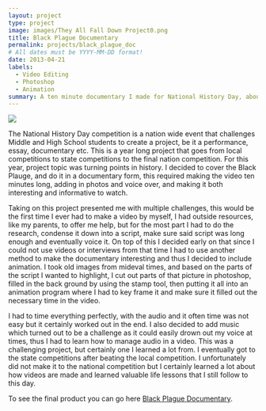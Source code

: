```yaml
---
layout: project
type: project
image: images/They All Fall Down Project0.png
title: Black Plague Documentary
permalink: projects/black_plague_doc
# All dates must be YYYY-MM-DD format!
date: 2013-04-21
labels:
  - Video Editing
  - Photoshop
  - Animation
summary: A ten minute documentary I made for National History Day, about the Black Plague, that went on to State Finals for the competition.
---
```


<img class="ui medium right floated rounded image" src="../images/They All Fall Down Project0.png">

The National History Day competition is a nation wide event that challenges Middle and High School students to create a project, be it a performance, essay, documentary etc.  This is a year long project that goes from local competitions to state competitions to the final nation competition.  For this year, project topic was turning points in history.  I decided to cover the Black Plauge, and do it in a documentary form, this required making the video ten minutes long, adding in photos and voice over, and making it both interesting and informative to watch.   

Taking on this project presented me with multiple challenges, this would be the first time I ever had to make a video by myself, I had outside resources, like my parents, to offer me help, but for the most part I had to do the research, condense it down into a script, make sure said script was long enough and eventually voice it.  On top of this I decided early on that since I could not use videos or interviews from that time I had to use another method to make the documentary interesting and thus I decided to include animation.  I took old images from mideval times, and based on the parts of the script I wanted to highlight, I cut out parts of that picture in photoshop, filled in the back ground by using the stamp tool, then putting it all into an animation program where I had to key frame it and make sure it filled out the necessary time in the video.

I had to time everything perfectly, with the audio and it often time was not easy but it certainly worked out in the end.  I also decided to add music which turned out to be a challenge as it could easily drown out my voice at times, thus I had to learn how to manage audio in a video.  This was a challenging project, but certainly one I learned a lot from. I eventually got to the state competitions after beating the local competition.  I unfortunately did not make it to the national competition but I certainly learned a lot about how videos are made and learned valuable life lessons that I still follow to this day. 



To see the final product you can go here [Black Plague Documentary](https://www.youtube.com/watch?v=gPdh1PnmChw&t=6s).



